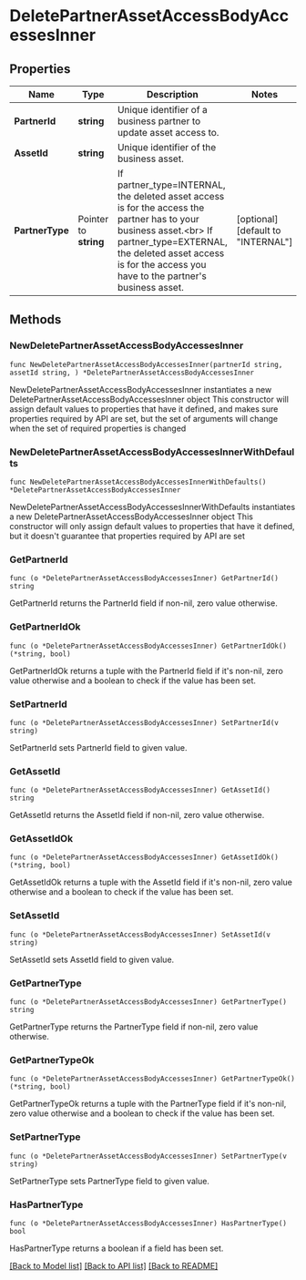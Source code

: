# DeletePartnerAssetAccessBodyAccessesInner

## Properties

Name | Type | Description | Notes
------------ | ------------- | ------------- | -------------
**PartnerId** | **string** | Unique identifier of a business partner to update asset access to. | 
**AssetId** | **string** | Unique identifier of the business asset. | 
**PartnerType** | Pointer to **string** | If partner_type&#x3D;INTERNAL, the deleted asset access is for the access the partner has to your business asset.&lt;br&gt; If partner_type&#x3D;EXTERNAL, the deleted asset access is for the access you have to the partner&#39;s business asset. | [optional] [default to "INTERNAL"]

## Methods

### NewDeletePartnerAssetAccessBodyAccessesInner

`func NewDeletePartnerAssetAccessBodyAccessesInner(partnerId string, assetId string, ) *DeletePartnerAssetAccessBodyAccessesInner`

NewDeletePartnerAssetAccessBodyAccessesInner instantiates a new DeletePartnerAssetAccessBodyAccessesInner object
This constructor will assign default values to properties that have it defined,
and makes sure properties required by API are set, but the set of arguments
will change when the set of required properties is changed

### NewDeletePartnerAssetAccessBodyAccessesInnerWithDefaults

`func NewDeletePartnerAssetAccessBodyAccessesInnerWithDefaults() *DeletePartnerAssetAccessBodyAccessesInner`

NewDeletePartnerAssetAccessBodyAccessesInnerWithDefaults instantiates a new DeletePartnerAssetAccessBodyAccessesInner object
This constructor will only assign default values to properties that have it defined,
but it doesn't guarantee that properties required by API are set

### GetPartnerId

`func (o *DeletePartnerAssetAccessBodyAccessesInner) GetPartnerId() string`

GetPartnerId returns the PartnerId field if non-nil, zero value otherwise.

### GetPartnerIdOk

`func (o *DeletePartnerAssetAccessBodyAccessesInner) GetPartnerIdOk() (*string, bool)`

GetPartnerIdOk returns a tuple with the PartnerId field if it's non-nil, zero value otherwise
and a boolean to check if the value has been set.

### SetPartnerId

`func (o *DeletePartnerAssetAccessBodyAccessesInner) SetPartnerId(v string)`

SetPartnerId sets PartnerId field to given value.


### GetAssetId

`func (o *DeletePartnerAssetAccessBodyAccessesInner) GetAssetId() string`

GetAssetId returns the AssetId field if non-nil, zero value otherwise.

### GetAssetIdOk

`func (o *DeletePartnerAssetAccessBodyAccessesInner) GetAssetIdOk() (*string, bool)`

GetAssetIdOk returns a tuple with the AssetId field if it's non-nil, zero value otherwise
and a boolean to check if the value has been set.

### SetAssetId

`func (o *DeletePartnerAssetAccessBodyAccessesInner) SetAssetId(v string)`

SetAssetId sets AssetId field to given value.


### GetPartnerType

`func (o *DeletePartnerAssetAccessBodyAccessesInner) GetPartnerType() string`

GetPartnerType returns the PartnerType field if non-nil, zero value otherwise.

### GetPartnerTypeOk

`func (o *DeletePartnerAssetAccessBodyAccessesInner) GetPartnerTypeOk() (*string, bool)`

GetPartnerTypeOk returns a tuple with the PartnerType field if it's non-nil, zero value otherwise
and a boolean to check if the value has been set.

### SetPartnerType

`func (o *DeletePartnerAssetAccessBodyAccessesInner) SetPartnerType(v string)`

SetPartnerType sets PartnerType field to given value.

### HasPartnerType

`func (o *DeletePartnerAssetAccessBodyAccessesInner) HasPartnerType() bool`

HasPartnerType returns a boolean if a field has been set.


[[Back to Model list]](../README.md#documentation-for-models) [[Back to API list]](../README.md#documentation-for-api-endpoints) [[Back to README]](../README.md)


